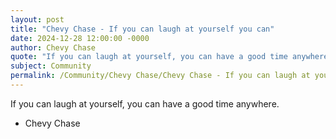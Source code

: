 ```yaml
---
layout: post
title: "Chevy Chase - If you can laugh at yourself you can"
date: 2024-12-28 12:00:00 -0000
author: Chevy Chase
quote: "If you can laugh at yourself, you can have a good time anywhere."
subject: Community
permalink: /Community/Chevy Chase/Chevy Chase - If you can laugh at yourself you can
---
```


If you can laugh at yourself, you can have a good time anywhere.

- Chevy Chase
